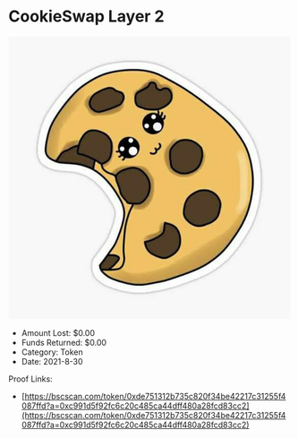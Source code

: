 # CookieSwap Layer 2
![CookieSwap Layer 2](/rektimages/CookieSwap-Layer-2.png)
- Amount Lost: $0.00
- Funds Returned: $0.00
- Category: Token
- Date: 2021-8-30



Proof Links:
- [https://bscscan.com/token/0xde751312b735c820f34be42217c31255f4087ffd?a=0xc991d5f92fc6c20c485ca44dff480a28fcd83cc2](https://bscscan.com/token/0xde751312b735c820f34be42217c31255f4087ffd?a=0xc991d5f92fc6c20c485ca44dff480a28fcd83cc2)


